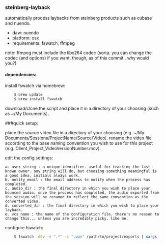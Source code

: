 ### steinberg-layback
automatically process laybacks from steinberg products such as cubase and nuendo.

- daw: nuendo
- platform: osx
- requirements: fswatch, ffmpeg

note: ffmpeg must include the libx264 codec (sorta. you can change the codec (and options) if you want. though, as of this commit.. why would you?)

#### dependencies:

install fswatch via homebrew:
```sh
    $ brew update
    $ brew install fswatch
```

download/clone the script and place it in a directory of your choosing (such as ~/My Documents).

###quick setup:

  place the source video file in a directory of your choosing (e.g. ~/My Documents/Sessions/ProjectName/Source/Video). rename the video file according to the base naming convention you wish to use for this project (e.g. Client_Project_VideoVersionNumber.mov).

  edit the config settings:

    a. user_string : a unique identifier. useful for tracking the last known owner. any string will do, but choosing something meaningful is a good idea. initials always work. 
    b. notify_email : the email address to notify when the process has completed. 
    c. audio_dir : the final directory in which you wish to place your bounced audio. once the process has completed, the audio exported from the session will be renamed to reflect the same convention as the converted video.  
    d. converted_dir : the final directory in which you wish to place your layback. 
    e. vcs_name : the name of the configuration file. there's no reason to change this... unless you are incredibly picky. like me. 

  configure fswatch:
```sh
    $ fswatch -d0v -e ".*" -i ".wav" /path/to/project/exports | xargs -0 -n1 /path/to/script/nuendo-convert.sh
```
